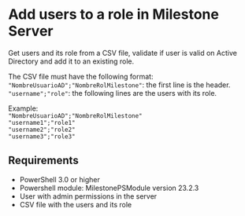 # Add users to a role in Milestone Server
Get users and its role from a CSV file, validate if user is valid on Active Directory and add it to an existing role.  <br />

The CSV file must have the following format:  <br />
```"NombreUsuarioAD";"NombreRolMilestone"```: the first line is the header.  <br /> 
```"username";"role"```: the following lines are the users with its role.  <br />

Example:  <br />
```"NombreUsuarioAD";"NombreRolMilestone"``` <br />
```"username1";"role1"``` <br />
```"username2";"role2"``` <br />
```"username3";"role3"``` <br />

## Requirements
- PowerShell 3.0 or higher
- Powershell module: MilestonePSModule version 23.2.3
- User with admin permissions in the server
- CSV file with the users and its role

